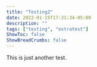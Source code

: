 ```yaml
---
title: "Testing2"
date: 2022-01-15T17:31:34-05:00
description: ""
tags: ["testing", "extratest"]
ShowToc: false
ShowBreadCrumbs: false
---
```


This is just another test.